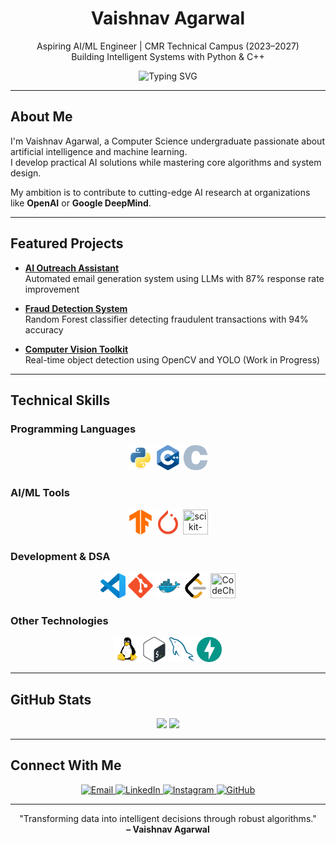 <h1 align="center">Vaishnav Agarwal</h1>

<p align="center">
  Aspiring AI/ML Engineer | CMR Technical Campus (2023–2027)<br>
  Building Intelligent Systems with Python & C++
</p>

<p align="center">
  <img src="https://readme-typing-svg.herokuapp.com?font=Fira+Code&weight=500&size=22&pause=1000&color=1F6FEB&center=true&vCenter=true&width=600&lines=AI+%2F+ML+Developer;Python+%7C+C%2B%2B+Programmer;Data+Science+%7C+Machine+Learning" alt="Typing SVG" />
</p>

---

## About Me

I'm Vaishnav Agarwal, a Computer Science undergraduate passionate about artificial intelligence and machine learning.  
I develop practical AI solutions while mastering core algorithms and system design.

My ambition is to contribute to cutting-edge AI research at organizations like **OpenAI** or **Google DeepMind**.

---

## Featured Projects

- **[AI Outreach Assistant](https://github.com/Vaishnav00769/automated_AI_outreach)**  
  Automated email generation system using LLMs with 87% response rate improvement

- **[Fraud Detection System](https://github.com/Vaishnav00769/Fraud-Detection-System)**  
  Random Forest classifier detecting fraudulent transactions with 94% accuracy

- **[Computer Vision Toolkit](https://github.com/Vaishnav00769/)**  
  Real-time object detection using OpenCV and YOLO (Work in Progress)

---

## Technical Skills

### Programming Languages
<p align="center">
  <img src="https://raw.githubusercontent.com/devicons/devicon/master/icons/python/python-original.svg" title="Python" width="40" height="40"/>
  <img src="https://raw.githubusercontent.com/devicons/devicon/master/icons/cplusplus/cplusplus-original.svg" title="C++" width="40" height="40"/>
  <img src="https://raw.githubusercontent.com/devicons/devicon/master/icons/c/c-original.svg" title="C" width="40" height="40"/>
</p>

### AI/ML Tools
<p align="center">
  <img src="https://raw.githubusercontent.com/devicons/devicon/master/icons/tensorflow/tensorflow-original.svg" title="TensorFlow" width="40" height="40"/>
  <img src="https://raw.githubusercontent.com/devicons/devicon/master/icons/pytorch/pytorch-original.svg" title="PyTorch" width="40" height="40"/>
  <img src="https://upload.wikimedia.org/wikipedia/commons/0/05/Scikit_learn_logo_small.svg" title="scikit-learn" width="40" height="40"/>
</p>

### Development & DSA
<p align="center">
  <img src="https://raw.githubusercontent.com/devicons/devicon/master/icons/vscode/vscode-original.svg" title="VSCode" width="40" height="40"/>
  <img src="https://raw.githubusercontent.com/devicons/devicon/master/icons/git/git-original.svg" title="Git" width="40" height="40"/>
  <img src="https://raw.githubusercontent.com/devicons/devicon/master/icons/docker/docker-original.svg" title="Docker" width="40" height="40"/>
  <img src="https://raw.githubusercontent.com/devicons/devicon/master/icons/leetcode/leetcode-original.svg" title="LeetCode" width="40" height="40"/>
  <img src="https://cdn.iconscout.com/icon/free/png-256/free-codechef-3521603-2945001.png" title="CodeChef" width="40" height="40"/>
</p>

### Other Technologies
<p align="center">
  <img src="https://raw.githubusercontent.com/devicons/devicon/master/icons/linux/linux-original.svg" title="Linux" width="40" height="40"/>
  <img src="https://raw.githubusercontent.com/devicons/devicon/master/icons/bash/bash-original.svg" title="Bash" width="40" height="40"/>
  <img src="https://raw.githubusercontent.com/devicons/devicon/master/icons/mysql/mysql-original.svg" title="MySQL" width="40" height="40"/>
  <img src="https://raw.githubusercontent.com/devicons/devicon/master/icons/fastapi/fastapi-original.svg" title="FastAPI" width="40" height="40"/>
</p>

---

## GitHub Stats

<p align="center">
  <img src="https://github-readme-stats.vercel.app/api?username=Vaishnav00769&show_icons=true&theme=radical" width="49%" />
  <img src="https://github-readme-streak-stats.herokuapp.com?user=Vaishnav00769&theme=radical" width="49%" />
</p>

---

## Connect With Me

<p align="center">
  <a href="mailto:agarwalvaishnav007@gmail.com">
    <img src="https://cdn-icons-png.flaticon.com/512/732/732200.png" alt="Email" width="40" height="40"/>
  </a>
  <a href="https://www.linkedin.com/in/vaishnav-agarwal-9498542b0/">
    <img src="https://cdn-icons-png.flaticon.com/512/174/174857.png" alt="LinkedIn" width="40" height="40"/>
  </a>
  <a href="https://www.instagram.com/vaish_007_/">
    <img src="https://cdn-icons-png.flaticon.com/512/2111/2111463.png" alt="Instagram" width="40" height="40"/>
  </a>
  <a href="https://github.com/Vaishnav00769">
    <img src="https://cdn-icons-png.flaticon.com/512/733/733553.png" alt="GitHub" width="40" height="40"/>
  </a>
</p>

---

<p align="center">
  "Transforming data into intelligent decisions through robust algorithms."<br>
  <b>– Vaishnav Agarwal</b>
</p>
